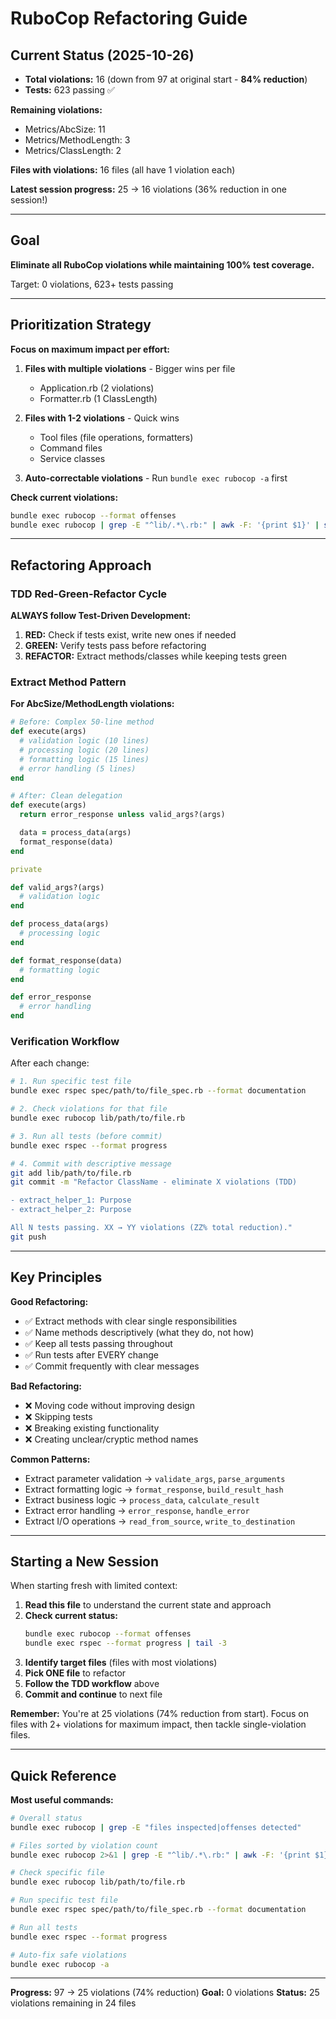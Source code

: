 # RuboCop Refactoring Guide

## Current Status (2025-10-26)

- **Total violations:** 16 (down from 97 at original start - **84% reduction**)
- **Tests:** 623 passing ✅

**Remaining violations:**
- Metrics/AbcSize: 11
- Metrics/MethodLength: 3
- Metrics/ClassLength: 2

**Files with violations:** 16 files (all have 1 violation each)

**Latest session progress:** 25 → 16 violations (36% reduction in one session!)

---

## Goal

**Eliminate all RuboCop violations while maintaining 100% test coverage.**

Target: 0 violations, 623+ tests passing

---

## Prioritization Strategy

**Focus on maximum impact per effort:**

1. **Files with multiple violations** - Bigger wins per file
   - Application.rb (2 violations)
   - Formatter.rb (1 ClassLength)

2. **Files with 1-2 violations** - Quick wins
   - Tool files (file operations, formatters)
   - Command files
   - Service classes

3. **Auto-correctable violations** - Run `bundle exec rubocop -a` first

**Check current violations:**
```bash
bundle exec rubocop --format offenses
bundle exec rubocop | grep -E "^lib/.*\.rb:" | awk -F: '{print $1}' | sort | uniq -c | sort -rn
```

---

## Refactoring Approach

### TDD Red-Green-Refactor Cycle

**ALWAYS follow Test-Driven Development:**

1. **RED:** Check if tests exist, write new ones if needed
2. **GREEN:** Verify tests pass before refactoring
3. **REFACTOR:** Extract methods/classes while keeping tests green

### Extract Method Pattern

**For AbcSize/MethodLength violations:**

```ruby
# Before: Complex 50-line method
def execute(args)
  # validation logic (10 lines)
  # processing logic (20 lines)
  # formatting logic (15 lines)
  # error handling (5 lines)
end

# After: Clean delegation
def execute(args)
  return error_response unless valid_args?(args)

  data = process_data(args)
  format_response(data)
end

private

def valid_args?(args)
  # validation logic
end

def process_data(args)
  # processing logic
end

def format_response(data)
  # formatting logic
end

def error_response
  # error handling
end
```

### Verification Workflow

After each change:

```bash
# 1. Run specific test file
bundle exec rspec spec/path/to/file_spec.rb --format documentation

# 2. Check violations for that file
bundle exec rubocop lib/path/to/file.rb

# 3. Run all tests (before commit)
bundle exec rspec --format progress

# 4. Commit with descriptive message
git add lib/path/to/file.rb
git commit -m "Refactor ClassName - eliminate X violations (TDD)

- extract_helper_1: Purpose
- extract_helper_2: Purpose

All N tests passing. XX → YY violations (ZZ% total reduction)."
git push
```

---

## Key Principles

**Good Refactoring:**
- ✅ Extract methods with clear single responsibilities
- ✅ Name methods descriptively (what they do, not how)
- ✅ Keep all tests passing throughout
- ✅ Run tests after EVERY change
- ✅ Commit frequently with clear messages

**Bad Refactoring:**
- ❌ Moving code without improving design
- ❌ Skipping tests
- ❌ Breaking existing functionality
- ❌ Creating unclear/cryptic method names

**Common Patterns:**
- Extract parameter validation → `validate_args`, `parse_arguments`
- Extract formatting logic → `format_response`, `build_result_hash`
- Extract business logic → `process_data`, `calculate_result`
- Extract error handling → `error_response`, `handle_error`
- Extract I/O operations → `read_from_source`, `write_to_destination`

---

## Starting a New Session

When starting fresh with limited context:

1. **Read this file** to understand the current state and approach
2. **Check current status:**
   ```bash
   bundle exec rubocop --format offenses
   bundle exec rspec --format progress | tail -3
   ```
3. **Identify target files** (files with most violations)
4. **Pick ONE file** to refactor
5. **Follow the TDD workflow** above
6. **Commit and continue** to next file

**Remember:** You're at 25 violations (74% reduction from start). Focus on files with 2+ violations for maximum impact, then tackle single-violation files.

---

## Quick Reference

**Most useful commands:**
```bash
# Overall status
bundle exec rubocop | grep -E "files inspected|offenses detected"

# Files sorted by violation count
bundle exec rubocop 2>&1 | grep -E "^lib/.*\.rb:" | awk -F: '{print $1}' | sort | uniq -c | sort -rn

# Check specific file
bundle exec rubocop lib/path/to/file.rb

# Run specific test file
bundle exec rspec spec/path/to/file_spec.rb --format documentation

# Run all tests
bundle exec rspec --format progress

# Auto-fix safe violations
bundle exec rubocop -a
```

---

**Progress:** 97 → 25 violations (74% reduction)
**Goal:** 0 violations
**Status:** 25 violations remaining in 24 files
